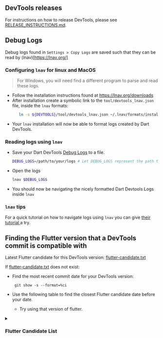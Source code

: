 <!--
Copyright 2025 The Flutter Authors
Use of this source code is governed by a BSD-style license that can be
found in the LICENSE file or at https://developers.google.com/open-source/licenses/bsd.
-->
## DevTools releases
For instructions on how to release DevTools, please see
[RELEASE_INSTRUCTIONS.md](https://github.com/flutter/devtools/blob/master/tool/RELEASE_INSTRUCTIONS.md).

## Debug Logs

Debug logs found in `Settings > Copy Logs` are saved such that they can be read by (lnav)[https://lnav.org/]

### Configuring `lnav` for linux and MacOS
> For Windows, you will need find a different program to parse and read these logs.

- Follow the installation instructions found at https://lnav.org/downloads
- After installation create a symbolic link to the `tool/devtools_lnav.json` file, inside the `lnav` formats:
   ```sh
      ln -s ${DEVTOOLS}/tool/devtools_lnav.json ~/.lnav/formats/installed/`
   ```
- Your `lnav` installation will now be able to format logs created by Dart DevTools.

### Reading logs using `lnav`
- Save your Dart DevTools [Debug Logs](#debug-logs) to a file.
  ```sh
  DEBUG_LOGS=/path/to/your/logs # Let DEBUG_LOGS represent the path to your log file.
  ```
- Open the logs
  ```sh
  lnav $DEBUG_LOGS
  ```
- You should now be navigating the nicely formatted Dart Devtools Logs inside `lnav`

### `lnav` tips

For a quick tutorial on how to navigate logs using `lnav`
you can give [ their tutorial ](https://lnav.org/tutorials) a try.

## Finding the Flutter version that a DevTools commit is compatible with

Latest Flutter candidate for this DevTools version: [flutter-candidate.txt](../flutter-candidate.txt)

If [flutter-candidate.txt](../flutter-candidate.txt) does not exist:
- Find the most recent commit date for your DevTools version:

  ` git show -s --format=%ci`

- Use the following table to find the closest Flutter candidate date before your date.
  - Try using that version of flutter.
<details>

<summary><H3> Flutter Candidate List </H3></summary>

| DATE | TAG | HASH |
| ----| --- | ---- |
| 2023-07-12 02:02:03 +0000 | refs/tags/3.13.0-2.0.pre |d77f918f8eaff6009d5b2e52f0f8529798db2de5|
| 2023-07-10 01:01:34 +0000 | refs/tags/3.13.0-1.0.pre |5345221701727284bc961e3fb12ccfd3fc616dc7|
| 2023-07-07 14:25:30 -0600 | refs/tags/3.13.0-0.0.pre |257a29931c6b25d1a9690b7004f44921487bedb7|
| 2023-07-05 15:47:57 +0000 | refs/tags/3.12.0-14.0.pre |35085c394dda124f720815251197012868cd13c9|
| 2023-06-29 22:44:57 +0200 | refs/tags/3.12.0-13.0.pre |7068a2088e285822e4716d3fd98189514c49e184|
| 2023-06-28 17:16:19 -0700 | refs/tags/3.12.0-12.0.pre |1b887c72b5a1f809d35fb0a4343e0e6fdd14afd1|
| 2023-06-26 16:02:07 +0000 | refs/tags/3.12.0-11.0.pre |bac0589539a1bea104c6fa3fb6abfc002e72ed58|
| 2023-06-24 02:40:55 +0000 | refs/tags/3.12.0-10.0.pre |1d5aeea47fc4aa92ccc6850d4ac97bff3f2a4d15|
| 2023-06-23 04:11:55 +0000 | refs/tags/3.12.0-9.0.pre |363e2f7e0b878cc6f211f02afb1cffa0513bb6c2|
| 2023-06-21 21:38:36 +0000 | refs/tags/3.12.0-8.0.pre |ae1e6f70d947ec389761c03363c2beefeddd9112|
| 2023-06-21 02:40:48 +0000 | refs/tags/3.12.0-7.0.pre |04ff86f020a7029909f407351957bf26980c476d|
| 2023-06-16 12:43:02 -0700 | refs/tags/3.12.0-6.0.pre |5a7ab5a147f6b50ba7dc8c82d3ea0040fc0f081f|
| 2023-06-09 01:57:25 +0000 | refs/tags/3.12.0-3.0.pre |e25eabd263bbcb2fb32e62afcd2b545cef2767cc|
| 2023-06-07 20:16:53 +0000 | refs/tags/3.12.0-2.0.pre |f18cb2d064fd60b3d154bf07f55eb2aa0c111278|
| 2023-06-06 23:22:58 +0000 | refs/tags/3.12.0-1.0.pre |24ee5c7c746ebe66556a1a1d253a0be7a7b657b8|
| 2023-06-05 22:18:37 +0000 | refs/tags/3.12.0-0.0.pre |68b18918db0bdf2dc062b88e63ed8146d5b57364|
| 2023-06-03 11:16:37 +0000 | refs/tags/3.11.0-19.0.pre |0b7415356e07211446aa7038b1eb06717c86ae6a|
| 2023-05-31 03:09:32 +0000 | refs/tags/3.11.0-17.0.pre |f4662beeb67937fea67d26768e58f3e25b7e12d8|
| 2023-05-30 04:15:34 +0000 | refs/tags/3.11.0-15.0.pre |c5f45d7121f08d35094cbc25fcea3c81f0b006f8|
| 2023-05-26 02:17:26 +0000 | refs/tags/3.11.0-14.0.pre |6c2041e1e9e699cdf25bb23a01b01a4cdd722e72|
| 2023-05-25 03:09:20 +0000 | refs/tags/3.11.0-13.0.pre |9e4104b094e4b6305cbe0779453c284bf385df0b|
| 2023-05-24 03:40:27 +0000 | refs/tags/3.11.0-12.0.pre |216605b60f678d9ec9be880078e1de1b9f6e536f|
| 2023-05-23 02:03:02 +0000 | refs/tags/3.11.0-11.0.pre |6549765296241146265b6705f57923b1a7df2b87|
| 2023-05-19 16:43:40 -0700 | refs/tags/3.11.0-10.0.pre |7b16cbcb579d39689bd6dadcfc021238ad1cb6da|
| 2023-05-18 09:27:52 -0700 | refs/tags/3.11.0-9.0.pre |4245883c6b196fc1e6be781afe9f3140a919f24c|
| 2023-05-08 17:22:10 +0000 | refs/tags/3.11.0-5.0.pre |472a0ab31479b8567ae89546727f57bb57a10cf9|
| 2023-05-08 09:51:28 +0200 | refs/tags/3.11.0-4.0.pre |65dfb555c0483cf2bfe5e3c35291c88634185117|
| 2023-05-04 06:57:14 +0000 | refs/tags/3.11.0-1.0.pre |d51c59c78e1d3561bb3a5abdc75282604bbd76fe|
| 2023-05-02 08:38:26 +0000 | refs/tags/3.11.0-0.0.pre |596531361ec21ae335f6b43f0344be35d098647d|
| 2023-05-01 20:33:06 +0000 | refs/tags/3.10.0-18.0.pre |828a04040e111e5eec07056e82037a930f5fd5a2|
| 2023-04-28 17:49:54 -0400 | refs/tags/3.10.0-17.0.pre |7d37f2a616a31cd60ad5e1d39730def9b0df8205|
| 2023-04-28 00:32:55 +0000 | refs/tags/3.10.0-16.0.pre |55c988fb453eddd97cb2e4d6df9ec28d72e2e899|
| 2023-04-26 23:08:02 +0000 | refs/tags/3.10.0-15.0.pre |b3f3a0324afadb364381cd7e88ed016edcfd560e|
| 2023-04-26 03:53:04 +0000 | refs/tags/3.10.0-14.0.pre |8de77e89b749dfe7a5bfb62f6f66e7cccd9ddd3c|
| 2023-04-24 23:25:28 +0000 | refs/tags/3.10.0-13.0.pre |457e98a1e70b74b27a209721484c28e73a80caef|
| 2023-04-21 00:32:31 +0000 | refs/tags/3.10.0-11.0.pre |7d2669b8e7046be8ce22b5a9ed0194216c38ff8a|
| 2023-04-19 16:43:29 +0000 | refs/tags/3.10.0-9.0.pre |03d725620ac3ef1c2282fd1aef034ac5112ef6c1|
| 2023-04-19 06:39:50 +0000 | refs/tags/3.10.0-8.0.pre |59230759be2f2bcf46fe7584fd61ff8e27196480|
| 2023-04-18 21:52:52 +0000 | refs/tags/3.10.0-7.0.pre |81c3bc56873a54560abbb1e64495d4f79a29f1c1|
| 2023-04-17 03:21:38 +0000 | refs/tags/3.10.0-6.0.pre |858d4ff6348732edd79f923c61f7d8841ca40bef|
| 2023-04-14 04:56:22 +0000 | refs/tags/3.10.0-5.0.pre |9465b7473e8dddb795af050a4aa71ef80eabe7c6|
| 2023-04-12 23:39:38 +0000 | refs/tags/3.10.0-4.0.pre |b95b86f820cc422ec1d832ea929fa1388038aa0c|
| 2023-04-12 00:35:46 +0000 | refs/tags/3.10.0-3.0.pre |56e4f8e0ff75f5b26b6fcb1427007ec657357b7e|
| 2023-04-08 02:45:14 +0000 | refs/tags/3.10.0-2.0.pre |3ea2d72446c6d045d24d8eeeb321c73c5e9764ae|
| 2023-04-07 01:46:06 +0000 | refs/tags/3.10.0-1.0.pre |e749db6f915c341d15b9cb81dc19bdc9e791c72f|
| 2023-04-04 04:58:34 +0000 | refs/tags/3.9.0-21.0.pre |f076b7bac36b97c5a3169529290835c91f445dca|
| 2023-04-03 00:19:22 +0000 | refs/tags/3.9.0-20.0.pre |6fe54f881106953d465a7249f6579ca29f401bdb|
| 2023-03-29 07:16:01 +0000 | refs/tags/3.9.0-19.0.pre |91311156e12232466f78ce6ba96a0404c4f9790e|
| 2023-03-27 22:49:35 +0000 | refs/tags/3.9.0-18.0.pre |d6287cc4172c927650ab225d917de0688f8d572a|
| 2023-03-24 22:18:54 +0000 | refs/tags/3.9.0-17.0.pre |d45c142f3db4d7af9f24c3f37a0b1e08e4267066|
| 2023-03-23 17:00:20 -0700 | refs/tags/3.9.0-16.0.pre |4e58370cbf8f202cf4243aec38d5036129380693|
| 2023-03-22 22:53:49 +0000 | refs/tags/3.9.0-15.0.pre |3736274a6d659cd0ce8a951d0d19900b1e11f9e9|
| 2023-03-22 07:05:08 +0000 | refs/tags/3.9.0-14.0.pre |c582c80dd62b9026b485397ec51e696e48a9980c|
| 2023-03-20 21:08:41 -0700 | refs/tags/3.9.0-12.0.pre |28f17d345b95478f543794594aa45c882d4527a8|
| 2023-03-20 07:53:14 +0000 | refs/tags/3.9.0-11.0.pre |21f60bbe0d77d1a0dd9a44722479009ae697c6fb|
| 2023-03-18 14:38:35 -0700 | refs/tags/3.9.0-10.0.pre |f5248bbc8c5db808efbb722603842515738695ec|
| 2023-03-17 01:11:44 +0000 | refs/tags/3.9.0-9.0.pre |61a2f9de51007999c8a3f50e98061d7138a694eb|
| 2023-03-15 23:10:36 +0000 | refs/tags/3.9.0-8.0.pre |267e8896c58644e05af015b0c99a359020203246|
| 2023-03-15 08:34:21 +0000 | refs/tags/3.9.0-7.0.pre |fb7e82826db36bcb627cd14707f739b6114ad6db|
| 2023-03-13 15:37:42 -0700 | refs/tags/3.9.0-6.0.pre |1306d7f1588c9de4c8534b90308494c3630a8c5a|
| 2023-03-01 20:37:41 +0000 | refs/tags/3.9.0-0.0.pre |844fc5fe2d2d31ee171df52b351f6ae42148db86|
| 2023-02-27 23:52:57 +0000 | refs/tags/3.8.0-18.0.pre |781c84a860a4d8c1a85b7a84b855560528a236b2|
| 2023-02-28 04:11:38 +0000 | refs/tags/3.8.0-17.0.pre |1d17caed66641b55a8e8faadf212398f746f8861|
| 2023-02-24 23:52:06 +0000 | refs/tags/3.8.0-16.0.pre |6b3f95832a94a3d613aeaaa83e3a7c9f5e1a4b7f|
| 2023-02-23 00:13:33 +0000 | refs/tags/3.8.0-15.0.pre |8f7ccd4c419a65aff9211b99cd6ec27f874f689a|
| 2023-02-21 23:16:23 +0000 | refs/tags/3.8.0-14.0.pre |dad9eb21f9c34ebbed1328d24bb9069168e14eae|
| 2023-02-19 23:08:26 +0000 | refs/tags/3.8.0-13.0.pre |d54d3b4d16f6003ea5a1481b7fef0693f0e30ea4|
| 2023-02-13 23:52:35 +0000 | refs/tags/3.8.0-12.0.pre |865422da200fd4b414693a6bfcc29e6d7215a012|
| 2023-02-10 14:03:01 -0600 | refs/tags/3.8.0-11.0.pre |780c9a8de15780094260232b3b8c97b2a9ef8088|
| 2023-02-08 22:51:04 -0800 | refs/tags/3.8.0-10.0.pre |dee226ef8a463e87edeed4115a27fb2743424e27|
| 2023-02-09 23:50:11 +0000 | refs/tags/3.8.0-9.0.pre |e3471f08d1d3f816fff8afd1ce9385dd3feb73d2|
| 2023-02-08 18:17:29 -0600 | refs/tags/3.8.0-8.0.pre |0fb4406c30d6427044fa8322a6278b92982cc22b|
| 2023-02-08 04:18:32 +0000 | refs/tags/3.8.0-7.0.pre |1e6e6d41e3f747640119cee8e58914547ec44377|
| 2023-02-07 03:10:30 +0000 | refs/tags/3.8.0-6.0.pre |845f7bb42a9e77f2192595abcccc9742428893c1|
| 2023-02-06 16:45:39 +0000 | refs/tags/3.8.0-5.0.pre |40b5e4cb5e7720cc5ab5edb59cb96eab5530d829|
| 2023-02-05 07:06:19 +0000 | refs/tags/3.8.0-4.0.pre |b8f5394a5ca6d2bce062d9d0a20aaffb4289fb4c|
| 2023-02-03 10:07:21 +0000 | refs/tags/3.8.0-3.0.pre |a5d8a4a7272ed86ed17cee443d40afde022e415f|
| 2023-02-02 17:11:19 +0000 | refs/tags/3.8.0-2.0.pre |1ee87990dc76044ba4b23395eb64ea1416f9c85c|
| 2023-02-01 19:19:13 +0000 | refs/tags/3.8.0-1.0.pre |5613ab010de7683bfb91b782b0005e3d3c52b53e|
| 2023-01-31 18:03:09 -0800 | refs/tags/3.8.0-0.0.pre |82df23539ffc962c850e5681522c020b01b9f8c0|
| 2023-01-31 07:28:09 +0000 | refs/tags/3.7.0-31.0.pre |2c34a88eb89628e6a80caa50dd03797f9b6aa5e5|
| 2023-01-30 10:19:14 +0000 | refs/tags/3.7.0-30.0.pre |530c3f2d13bae3c45510ae5e4a0d9a5cd987a5aa|
| 2023-01-28 10:20:52 +0000 | refs/tags/3.7.0-29.0.pre |f8d4de488b90a1bebc37820656784236a96b4ec6|
| 2023-01-27 01:36:56 +0000 | refs/tags/3.7.0-28.0.pre |8d03af3424db84a11f6d4335b250b957ab96fae2|
| 2023-01-25 23:43:00 +0000 | refs/tags/3.7.0-27.0.pre |766e4d28a4df84ea76ed6f3b1e8e9fd191f84201|
| 2023-01-25 12:35:25 +0000 | refs/tags/3.7.0-26.0.pre |eced23eaba8f64cb5ca733d2dd574dfe2a2c64cf|
| 2023-01-24 19:38:19 +0000 | refs/tags/3.7.0-25.0.pre |d20dd9e4bfecdaef84605296d0ba0fa26dee2714|
| 2023-01-23 21:45:07 +0000 | refs/tags/3.7.0-24.0.pre |332aed9c886cea820d1ba666eba5785b3da2b809|
| 2023-01-19 15:55:24 +0000 | refs/tags/3.7.0-23.0.pre |46c7fd14da027f71e2c300e392bd1976b56d30a4|
| 2023-01-18 00:55:33 +0000 | refs/tags/3.7.0-22.0.pre |780563ce05e4bdc8b73c8ecb9da4ccc575a2d5ac|
| 2023-01-17 06:09:06 +0000 | refs/tags/3.7.0-21.0.pre |f22280a0c851f97be76eedc13a4fd82e8a080f08|
| 2023-01-12 11:03:12 +0000 | refs/tags/3.7.0-20.0.pre |51c2af56c9f4b5728c771d229baa19a286c01aa0|
| 2023-01-11 20:19:26 +0000 | refs/tags/3.7.0-19.0.pre |b4a07de2aeb132ef983b21e173b15a3da7ecef40|
| 2023-01-11 09:04:39 +0000 | refs/tags/3.7.0-18.0.pre |957781a108ff3a555e4df36beb8c1ebe12c85051|
| 2023-01-10 23:29:09 +0000 | refs/tags/3.7.0-17.0.pre |b7881e5b64e28a84a66ab30b29d35484428ea062|
| 2023-01-10 02:08:34 +0000 | refs/tags/3.7.0-16.0.pre |4205357554d21a084d3ebfca0a8f0d20c80989e0|
| 2023-01-09 18:29:26 +0000 | refs/tags/3.7.0-15.0.pre |a02b9d2bff89e256d0639f7f908d09a64db12ee9|
| 2023-01-05 09:35:28 +0000 | refs/tags/3.7.0-14.0.pre |45886068cf84d36fe471f26f4f233e8699579e8c|
| 2022-12-30 06:21:25 +0000 | refs/tags/3.7.0-13.0.pre |3223972956595acc37727ed599ba5fa75d96b6a7|
| 2022-12-20 10:02:22 -0500 | refs/tags/3.7.0-12.0.pre |7f7a8778d8a823cabcdcb4c5ee27deb2c499af5e|
| 2022-12-14 21:53:20 +0000 | refs/tags/3.7.0-11.0.pre |dbc9306380d8a72273b478b8fcc934a6014f946d|
| 2022-12-13 23:47:06 +0000 | refs/tags/3.7.0-10.0.pre |a59dd83d721460b2fea09a6b332d5c761fcf5b38|
| 2022-12-15 09:13:36 -0800 | refs/tags/3.7.0-9.0.pre |dcd2170d14bdef22dacff5c750c578c01245bded|
| 2022-12-14 05:18:21 +0000 | refs/tags/3.7.0-8.0.pre |028c6e29e0ca049ab4b9bc9d966550d2c251050b|
| 2022-12-13 23:47:06 +0000 | refs/tags/3.7.0-7.0.pre |a59dd83d721460b2fea09a6b332d5c761fcf5b38|
| 2022-12-13 03:42:23 +0000 | refs/tags/3.7.0-6.0.pre |04ee5926a2a6aaabfa0dde0279223952d2de3e3e|
| 2022-12-12 06:46:41 +0000 | refs/tags/3.7.0-5.0.pre |437f6f86ec9a8158f0e6077fd0d1cde2fef01bae|
| 2022-12-08 22:29:14 +0000 | refs/tags/3.7.0-4.0.pre |117a83a4a7178c328d296748bd93ff388724cb67|
| 2022-12-05 23:26:26 +0000 | refs/tags/3.7.0-3.0.pre |e0a0190c5a063ca740adeb5a56a18f620c401985|
| 2022-12-02 23:32:24 +0000 | refs/tags/3.7.0-2.0.pre |b75f1a941b6d007c4bdcde8b3acc9670d2a85292|
| 2022-12-01 21:40:50 +0000 | refs/tags/3.7.0-1.0.pre |75f61903e02213b64fcb580cd35f3efa17474ae2|
| 2022-12-01 19:43:25 +0000 | refs/tags/3.7.0-0.0.pre |0bb71df75f10a9ad740836568c730ed8aaede2d8|
| 2022-12-01 02:24:18 +0000 | refs/tags/3.6.0-13.0.pre |014b441ddf56586eb1aeb179cf49f10fda93a495|
| 2022-11-30 03:57:31 +0000 | refs/tags/3.6.0-12.0.pre |02de12947ab01960ca810fee2c7e72a38d11091a|
| 2022-11-29 20:31:37 +0000 | refs/tags/3.6.0-11.0.pre |c37c0cc2edb40ff0a934b7e37f7c2726b9e366dc|
| 2022-11-29 05:24:25 +0000 | refs/tags/3.6.0-10.0.pre |853b3080e096abb0479f2b5023b4a389e65a27ae|
| 2022-11-28 23:24:24 +0000 | refs/tags/3.6.0-9.0.pre |db631f14969fbf68c8d346d84b6634f1aa84324f|
| 2022-11-24 23:08:30 +0000 | refs/tags/3.6.0-8.0.pre |ff59250dbeb02dfc30095dfe024c76b7cefeefe9|
| 2022-11-21 15:26:41 +0000 | refs/tags/3.6.0-7.0.pre |809ee44183540d770373ab43354947b92e30da91|
| 2022-11-21 15:58:11 +0000 | refs/tags/3.6.0-6.0.pre |a9858ec52495ecd45adc7bdda30c709d877e1416|
| 2022-11-18 15:14:53 +0000 | refs/tags/3.6.0-5.0.pre |87cb150c2062d770dae00306d17f07bd79e4c265|
| 2022-11-17 08:06:24 -0800 | refs/tags/3.6.0-4.0.pre |537f89ca0ef14aeb21f4f55149d72f227abb5017|
| 2022-11-16 05:50:28 +0000 | refs/tags/3.6.0-3.0.pre |58728c6a92eaad66dbfefd573ba20649845ba678|
| 2022-11-13 22:53:26 +0000 | refs/tags/3.6.0-2.0.pre |fa94a3c10e7e895e0a566ca4da0eafc84b073f13|
| 2022-11-12 09:39:32 +0000 | refs/tags/3.6.0-1.0.pre |61e927d22fe6d82c94c368d62aa81f733bd9218d|
| 2022-11-09 03:50:41 -0800 | refs/tags/3.6.0-0.0.pre |d3dcd7d532b61f43118ab8031bf732aea4a7a9f5|
| 2022-10-28 01:37:32 +0000 | refs/tags/3.5.0-11.0.pre |9b59a4e1f03cd0f4f4d452a59bb992f29e689194|
| 2022-10-19 19:13:12 +0000 | refs/tags/3.5.0-10.0.pre |38ef9410b4806266eaab2b21295f908b396d9b22|
| 2022-10-20 02:14:43 -0700 | refs/tags/3.5.0-9.0.pre |637e5bce662fb43459d409e13ba5a7fb2c3fa930|
| 2022-10-17 17:07:05 -0400 | refs/tags/3.5.0-8.0.pre |5d078badb90ae7e7d46daf7f671e19d4cfca376a|
| 2022-10-13 20:25:24 +0000 | refs/tags/3.5.0-7.0.pre |f9c1556e449151bab5b8ba1b13644284d5c2f141|
| 2022-10-10 22:38:06 +0000 | refs/tags/3.5.0-6.0.pre |4be0cfcb3f81a5636cfef65ef7936d7895da2984|
| 2022-10-11 00:07:24 +0000 | refs/tags/3.5.0-5.0.pre |883c1fe68c37614577ce329e14452d7c4ef37ee9|
| 2022-10-09 16:37:38 +0000 | refs/tags/3.5.0-4.0.pre |fe9b598c12646fa2cfe32bb4b4201df84ab3f28b|
| 2022-10-07 10:28:49 -0700 | refs/tags/3.5.0-3.0.pre |529184bcca0f019323df5930d3903b07136a5b87|
| 2022-10-06 23:12:06 +0000 | refs/tags/3.5.0-2.0.pre |26cf025966c6bb836a84642e4275970aa34add99|
| 2022-10-05 12:58:20 +0000 | refs/tags/3.5.0-1.0.pre |5c381254e37ff354261fe13be39243bc8d2d0bc4|
| 2022-10-04 22:12:01 +0000 | refs/tags/3.5.0-0.0.pre |208056f63e4e44a7b3ae68f55463561b39bcb482|
| 2022-10-04 14:06:31 +0000 | refs/tags/3.4.0-39.0.pre |55d67cc7d99226cd12d6c4a76de357fc2c92823e|
| 2022-10-04 05:19:24 +0000 | refs/tags/3.4.0-38.0.pre |b8784dd3055ac6782c105d677b0e58968335c180|
| 2022-10-04 01:41:23 +0000 | refs/tags/3.4.0-37.0.pre |35afe1bdac653c752c5794cf877b64238a4c9e4c|
| 2022-10-03 13:52:25 +0000 | refs/tags/3.4.0-36.0.pre |a4b246f2a88c3f5b838c5abff8063a4e7436d44b|
| 2022-10-01 11:55:35 +0000 | refs/tags/3.4.0-35.0.pre |cfd0f15d2906d0fa64f7b66718ff1423035bace2|
| 2022-09-29 23:38:08 +0000 | refs/tags/3.4.0-34.0.pre |fb8dcb8e279ff491b2c5eff876271cce75880019|
| 2022-09-28 23:10:27 +0000 | refs/tags/3.4.0-33.0.pre |90ff389f1b367f30e24ef9799d229bcd56ec925d|
| 2022-09-26 22:00:21 +0000 | refs/tags/3.4.0-32.0.pre |fb4dac385e60a2f842ebc94ed604aca8b5c404fa|
| 2022-09-26 21:21:58 +0000 | refs/tags/3.4.0-31.0.pre |2adee31ce8b5256462d553dfb8bd613856cc2d94|
| 2022-09-26 13:00:24 +0000 | refs/tags/3.4.0-30.0.pre |7b6074fbc542efb41da5618bc97711fac6ab7dee|
| 2022-09-23 20:31:04 +0000 | refs/tags/3.4.0-29.0.pre |8384f1ea6516fe9457bb610af8ad91817e3d497e|
| 2022-09-19 16:19:11 +0000 | refs/tags/3.4.0-28.0.pre |cb8c72545ca931b76c713b5e522c92ee790f23e5|
| 2022-09-19 01:11:34 +0000 | refs/tags/3.4.0-27.0.pre |085a187e047dde96b3f180f92c25159742f85ecd|
| 2022-08-31 01:20:09 +0000 | refs/tags/3.4.0-18.0.pre |069f5042973dc4aafbf76a44ca14af7c0e2c2ca1|
| 2022-08-28 18:41:27 +0000 | refs/tags/3.4.0-17.0.pre |0c6d786e3aa8f01191748a20b28d5bf20799b49b|
| 2022-07-18 18:59:23 -0700 | refs/tags/3.3.0-0.0.pre |f90da9b1672f7d006ba760fbb8fd1aa17af1a82a|
| 2022-06-14 13:39:33 -0500 | refs/tags/3.1.0-9.0.pre |f28e570c8cb12a004fae2d796d0d9cd46603bde9|
| 2022-04-05 15:20:48 -0700 | refs/tags/3.0.0-0.0.pre |3bf40fd9beb91fc097e3d406a5df51eaead2baf5|
| 2022-03-06 23:41:20 -0800 | refs/tags/2.12.0-4.0.pre |64a0138c937b1f7bd67e596571f4f33cd19c2b88|
| 2021-12-29 11:29:19 -0800 | refs/tags/2.10.0-0.0.pre |95e555344dc746ad46ada9de9cc475042c63ec55|
| 2021-12-07 17:39:04 -0800 | refs/tags/2.9.0-0.0.pre |a7917414dd919edb2e3198c2a8d2130e9275b414|
| 2021-10-19 10:58:42 -0700 | refs/tags/2.7.0-3.0.pre |c19845a8c347adebc2c672f5e51b74855e645be2|
| 2021-09-16 17:29:58 -0700 | refs/tags/2.6.0-11.0.pre |4b330ddbedab445481cc73d50a4695b9154b4e4f|
| 2021-09-04 08:36:02 -0700 | refs/tags/2.6.0-5.0.pre |2604ea711c6651820773f5403a0128d2d64f7b14|
| 2021-08-23 10:03:21 -0700 | refs/tags/2.6.0-0.0.pre |83b9e99cfbb8be5215514d7fa21191961b4a620d|
| 2021-08-05 11:32:48 -0700 | refs/tags/2.5.0-6.0.pre |225a43d941ddd1753765fec3682011e9ddffb11d|
| 2021-08-04 17:59:50 -0500 | refs/tags/2.5.0-5.0.pre |0f465e5b2a3ed2431321b490a614c3d15089854c|
| 2021-07-26 01:38:02 -0700 | refs/tags/2.5.0-1.0.pre |184e5871beea4a9b1cbd65dcc57118a7d97285f3|
| 2021-07-11 15:21:02 -0700 | refs/tags/2.4.0-4.0.pre |cc00e7e6bc281f6af9a257e7e33868ef782b1cf7|
| 2021-06-30 00:43:41 -0700 | refs/tags/2.4.0-0.0.pre |96bbcd006fafade4ad7a4abde77cec32df6846ea|
| 2021-06-11 22:11:53 -0700 | refs/tags/2.3.0-24.0.pre |2b9537c783063d0459b6282a218658a6955938d9|
| 2021-05-21 13:04:03 -0700 | refs/tags/2.3.0-16.0.pre |fa5883b78e566877613ad1ccb48dd92075cb5c23|
| 2021-05-17 11:59:02 -0700 | refs/tags/2.3.0-12.0.pre |0f031471381e135bfac3f42fed88a778267b819a|
| 2021-04-30 12:35:21 -0700 | refs/tags/2.3.0-1.0.pre |d97f41caed971d4668ffe56699367ec3978db8f6|
| 2021-04-21 13:29:09 -0700 | refs/tags/2.3.0-0.0.pre |21fd5cdd1a2b5e9a97b2df80e5c40f94c096748f|
| 2021-04-07 12:24:22 -0700 | refs/tags/2.2.0-10.0.pre |0efb28d7061b8d4126c48e72b9156bf2f0584ded|
| 2021-03-09 07:53:21 +0100 | refs/tags/2.1.0-12.0.pre |698d4389604ef1f0fecda9c93cfba6a2e5d06a7d|
| 2021-02-25 13:26:03 -0800 | refs/tags/2.1.0-10.0.pre |cc9b78fc5c4a4d2d51316d9626523336230a89a9|
| 2021-02-19 09:22:45 -0800 | refs/tags/1.27.0-8.0.pre |b7d4806243a4e906bf061f79a0e314ba28111aa6|
| 2021-02-16 11:24:17 -0800 | refs/tags/1.27.0-4.0.pre |f8cd24de95b16b5a1ce6ebc0716154271fbf6252|
| 2021-02-08 16:14:15 -0800 | refs/tags/1.27.0-1.0.pre |68c96f100e42ab3dbf43e61e9e2fc875a2d50cb8|
| 2021-01-26 10:58:48 -0800 | refs/tags/1.26.0-17.0.pre |384b4d1b83c0a5b7364ab7bcc5ce85f60d05e4a6|
| 2021-01-14 15:20:26 -0800 | refs/tags/1.26.0-12.0.pre |a706cd211240f27be3b61f06d70f958c7a4156fe|
| 2021-01-07 18:36:48 -0800 | refs/tags/1.26.0-8.0.pre |b9d06fffb2db263ab7021fc39adde7f2bf988a4a|
| 2020-12-13 23:19:13 +0800 | refs/tags/1.26.0-1.0.pre |63062a64432cce03315d6b5196fda7912866eb37|
| 2020-12-08 20:13:04 -0800 | refs/tags/1.25.0-8.0.pre |a12e2a473a3214b4556ca589d2d9bd311ac7c6f1|
| 2020-11-30 13:14:13 +0100 | refs/tags/1.25.0-4.0.pre |a7f5fd5360007518644597c60a1f2169eacccc2b|
| 2020-10-29 20:07:34 -0700 | refs/tags/1.24.0-7.0.pre |a0860f6e87ba4f9031bee4d6f56c08b970606bee|
| 2020-10-28 19:43:19 -0700 | refs/tags/1.24.0-6.0.pre |13896b3bd1858687a06b1639d60c877206170df8|
| 2020-10-22 09:36:06 -0700 | refs/tags/1.24.0-3.0.pre |2783f8e2e14efec8b7e08f668dde61c40d128c24|
| 2020-10-14 15:57:04 -0700 | refs/tags/1.24.0-1.0.pre |12bea61c2902784fec73b7f5f2ff3415f873fead|
| 2020-10-13 10:52:23 -0700 | refs/tags/1.23.0-18.0.pre |37ebe3d82a9d5faeda7d3c1a6ad193030210a2cc|
| 2020-10-06 12:31:25 -0700 | refs/tags/1.23.0-13.0.pre |4fa4f91d5cc65a5a98c7ccd91bb7d47814048a57|
| 2020-09-25 03:47:03 -0700 | refs/tags/1.23.0-7.0.pre |db6e2d8aa5bb9a0bd3e75fc7470268b5a56fd0b0|
| 2020-09-22 12:04:44 -0700 | refs/tags/1.23.0-4.0.pre |83dd176777cd04bd2aaca050f6bb6cb9edbf56a1|
| 2020-09-17 16:12:06 -0700 | refs/tags/1.23.0-3.0.pre |0cf1b407f2edeb16edcfb5b032140bb39a5e46c6|
| 2020-09-11 14:46:57 -0700 | refs/tags/1.22.0-12.0.pre |a27c242b0eea731317cfec5bbdd9d35452ab3ecb|
| 2020-08-28 20:18:04 -0700 | refs/tags/1.22.0-9.0.pre |7a4317519865146acda84702bba8775610598c0c|
| 2020-08-20 07:31:50 -0700 | refs/tags/1.22.0-1.0.pre |ce40de69b7b4f89c66d19c8dbd3bd86ae30f1bc6|
| 2020-08-09 07:31:03 -0700 | refs/tags/1.21.0-9.0.pre |7c6f9dd2396dfe7deb6fd11edc12c10786490083|
| 2020-08-03 10:33:07 -0700 | refs/tags/1.21.0-7.0.pre |5a6dfa35caaf7bccb35488dc03677c150ebf2d97|
| 2020-07-22 18:40:12 -0700 | refs/tags/1.21.0-5.0.pre |a19fd72db549ddc5d07998d38671a6843dcad6f9|
| 2020-07-14 17:26:01 -0700 | refs/tags/1.21.0-1.0.pre |f25bd9c55c48c139524139b477d04b13e9f36b2c|
| 2020-07-08 10:19:36 -0700 | refs/tags/1.20.0-7.0.pre |cc1af3afb62187cc37185afddc2d43bfef469db7|
| 2020-07-04 12:19:20 -0700 | refs/tags/1.20.0-3.0.pre |0af027f80543302c65f99e1c1a2f3b3cbb8d04f3|
| 2020-06-23 04:52:58 -0700 | refs/tags/1.20.0-2.0.pre |15a28159bcf4b3db13411cbc8d9b5fc51adc0a93|
| 2020-06-18 08:23:22 -0700 | refs/tags/1.20.0-1.0.pre |f73f498da1fe4224e29cf9692161575a3d994f8f|
| 2020-06-09 15:43:03 -0700 | refs/tags/1.20.0-0.0.pre |d9653445f4d1257b5f5adb4b271d1316469e8cf1|
| 2020-06-08 09:27:34 -0700 | refs/tags/1.19.0-5.0.pre |c264b70ec3b0cf9cd568eba5d65d0ce47fe57e1d|
| 2020-06-05 03:44:02 -0700 | refs/tags/1.19.0-4.0.pre |2f7a59a8da20b3a7fbdfb7ac783dbca977a81653|
| 2020-06-01 17:17:03 -0700 | refs/tags/1.19.0-3.0.pre |6135091de9f8f6befc2ec7f8835d28d43a21cd05|
| 2020-05-31 07:41:50 -0700 | refs/tags/1.19.0-2.0.pre |1d395c5e187370f2838bb043d3b438029b484bfc|
| 2020-05-11 08:45:03 -0700 | refs/tags/1.19.0-1.0.pre |456d80b9ddd74b4b5ca3b77bbfb70ab0e05d3fa8|
| 2020-05-07 18:59:02 -0700 | refs/tags/1.19.0-0.0.pre |a849daf2836d653ef80e01f428531b3f787671cb|
| 2020-05-06 17:36:01 -0700 | refs/tags/1.18.0-13.0.pre |8fbfe1cfbf6ac5c5c23930556e1019385005bf81|
| 2020-05-06 08:16:03 -0700 | refs/tags/1.18.0-12.0.pre |c2b7342ca470b11cfaad4fbfb094f73aa4c85320|
| 2020-05-05 16:10:41 -0700 | refs/tags/1.18.0-11.0.pre |8568eda15b2527afd48622257cee3811e0d9da04|
| 2020-05-05 12:09:51 -0700 | refs/tags/1.18.0-10.0.pre |9b7b9d795edfdd12c6ad8dd6495bed789c1bac05|
| 2020-05-05 13:08:49 -0700 | refs/tags/1.18.0-9.0.pre |445570ba1ae89eecaf9409fb5acde7e8b49ee975|
| 2020-04-23 19:29:01 -0700 | refs/tags/1.18.0-8.0.pre |e0c63cd35e15e407a80dc44281cc392535fcce25|
| 2020-04-23 11:57:18 -0700 | refs/tags/1.18.0-7.0.pre |d482163f59c49c32cb329beb2c3111c8e961d6b9|
| 2020-04-20 18:35:01 -0700 | refs/tags/1.18.0-6.0.pre |84c84fb24914e098667649be04614f6ea19d689c|



</details>
